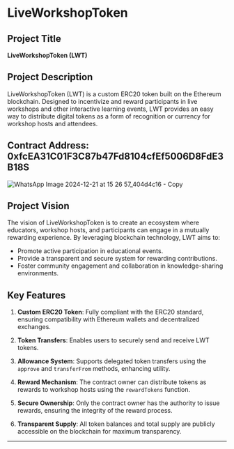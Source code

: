 

# LiveWorkshopToken

## Project Title
**LiveWorkshopToken (LWT)**

## Project Description
LiveWorkshopToken (LWT) is a custom ERC20 token built on the Ethereum blockchain. Designed to incentivize and reward participants in live workshops and other interactive learning events, LWT provides an easy way to distribute digital tokens as a form of recognition or currency for workshop hosts and attendees.

## Contract Address: 0xfcEA31C01F3C87b47Fd8104cfEf5006D8FdE3B18S
![WhatsApp Image 2024-12-21 at 15 26 57_404d4c16 - Copy](https://github.com/user-attachments/assets/d8854717-e90e-4cd0-8456-208e56138927)
## Project Vision
The vision of LiveWorkshopToken is to create an ecosystem where educators, workshop hosts, and participants can engage in a mutually rewarding experience. By leveraging blockchain technology, LWT aims to:
- Promote active participation in educational events.
- Provide a transparent and secure system for rewarding contributions.
- Foster community engagement and collaboration in knowledge-sharing environments.

## Key Features
1. **Custom ERC20 Token**: Fully compliant with the ERC20 standard, ensuring compatibility with Ethereum wallets and decentralized exchanges.

2. **Token Transfers**: Enables users to securely send and receive LWT tokens.

3. **Allowance System**: Supports delegated token transfers using the `approve` and `transferFrom` methods, enhancing utility.

4. **Reward Mechanism**: The contract owner can distribute tokens as rewards to workshop hosts using the `rewardTokens` function.

5. **Secure Ownership**: Only the contract owner has the authority to issue rewards, ensuring the integrity of the reward process.

6. **Transparent Supply**: All token balances and total supply are publicly accessible on the blockchain for maximum transparency.

---



